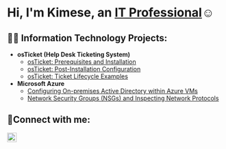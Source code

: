 <h1>Hi, I'm Kimese, an <a href="https://www.linkedin.com/in/kimese-christian-869a83202/">IT Professional</a>☺</h1>


<h2>👨‍💻 Information Technology Projects:</h2>

- <b>osTicket (Help Desk Ticketing System)</b>
  - [osTicket: Prerequisites and Installation](https://github.com/kimchr1984cc/osticket-prereqs)
  - [osTicket: Post-Installation Configuration](https://github.com/kimchr1984cc/post-install-config)
  - [osTicket: Ticket Lifecycle Examples](https://github.com/kimchr1984cc/ticket-lifecycle)
- <b>Microsoft Azure</b>
  - [Configuring On-premises Active Directory within Azure VMs](https://github.com/kimchrcc/configure-ad)
  - [Network Security Groups (NSGs) and Inspecting Network Protocols](https://github.com/kimchrcc/azure-network-protocols)

<h2>🤳Connect with me:</h2>
 
[<img align="left" alt="Josh | LinkedIn" width="22px" src="https://cdn.jsdelivr.net/npm/simple-icons@v3/icons/linkedin.svg" />][linkedin]


[linkedin]: https://www.linkedin.com/in/kimese-christian-869a83202/

